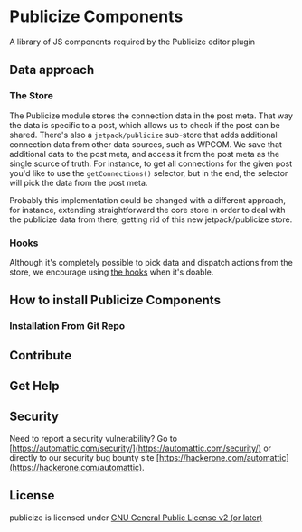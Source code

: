 # Publicize Components

A library of JS components required by the Publicize editor plugin

## Data approach

### The Store

The Publicize module stores the connection data in the post meta. That way the data is specific to a post, which allows us to check if the post can be shared. There's also a `jetpack/publicize` sub-store that adds additional connection data from other data sources, such as WPCOM. We save that additional data to the post meta, and access it from the post meta as the single source of truth.
For instance, to get all connections for the given post you'd like to use the `getConnections()` selector, but in the end, the selector will pick the data from the post meta.

Probably this implementation could be changed with a different approach, for instance, extending straightforward the core store in order to deal with the publicize data from there, getting rid of this new jetpack/publicize store.

### Hooks

Although it's completely possible to pick data and dispatch actions from the store, we encourage using [the hooks](./src/hooks/) when it's doable.

## How to install Publicize Components

### Installation From Git Repo

## Contribute

## Get Help

## Security

Need to report a security vulnerability? Go to [https://automattic.com/security/](https://automattic.com/security/) or directly to our security bug bounty site [https://hackerone.com/automattic](https://hackerone.com/automattic).

## License

publicize is licensed under [GNU General Public License v2 (or later)](./LICENSE.txt)

